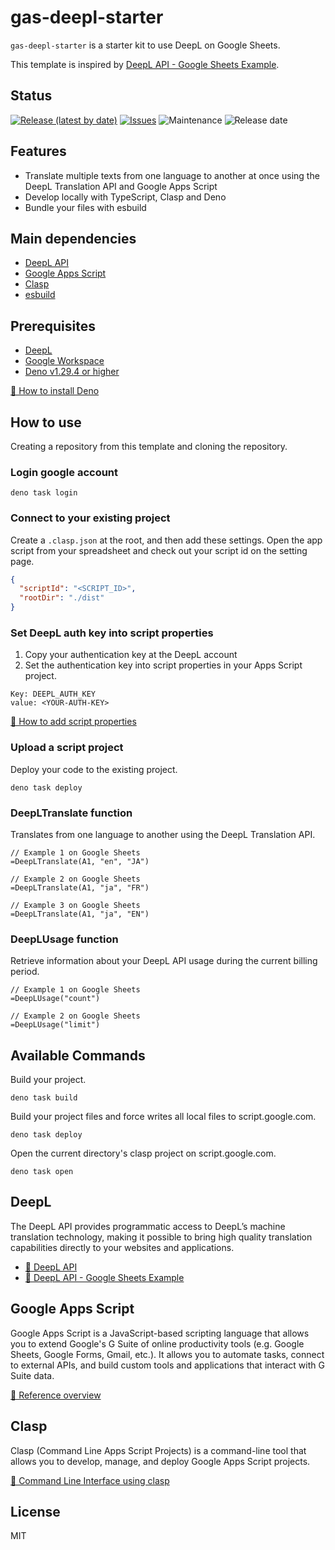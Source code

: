 # gas-deepl-starter

`gas-deepl-starter` is a starter kit to use DeepL on Google Sheets.

This template is inspired by [DeepL API - Google Sheets Example](https://github.com/DeepLcom/google-sheets-example).

## Status

[![Release (latest by date)](https://img.shields.io/github/v/release/Kazuki-tam/gas-deepl-starter)](https://github.com/Kazuki-tam/gas-deepl-starter/releases/tag/v0.0.1)
[![Issues](https://img.shields.io/github/issues/Kazuki-tam/gas-deepl-starter)](https://github.com/Kazuki-tam/gas-deepl-starter/issues)
![Maintenance](https://img.shields.io/maintenance/yes/2023)
![Release date](https://img.shields.io/github/release-date/Kazuki-tam/gas-deepl-starter)

## Features
- Translate multiple texts from one language to another at once using the DeepL Translation API and Google Apps Script
- Develop locally with TypeScript, Clasp and Deno
- Bundle your files with esbuild

## Main dependencies

- [DeepL API](https://www.deepl.com/en/docs-api)
- [Google Apps Script](https://workspace.google.co.jp/intl/en/products/apps-script/)
- [Clasp](https://github.com/google/clasp)
- [esbuild](https://esbuild.github.io/)

## Prerequisites

- [DeepL](https://www.deepl.com/pro#developer)
- [Google Workspace](https://workspace.google.co.jp/)
- [Deno v1.29.4 or higher](https://deno.land/)

[🦕 How to install Deno](https://deno.land/manual@v1.29.4/getting_started/installation)

## How to use

Creating a repository from this template and cloning the repository.

### Login google account

```shell
deno task login
```

### Connect to your existing project

Create a `.clasp.json` at the root, and then add these settings.
Open the app script from your spreadsheet and check out your script id on the setting page.

```json
{
  "scriptId": "<SCRIPT_ID>",
  "rootDir": "./dist"
}
```

### Set DeepL auth key into script properties

1. Copy your authentication key at the DeepL account
2. Set the authentication key into script properties in your Apps Script project.

```
Key: DEEPL_AUTH_KEY
value: <YOUR-AUTH-KEY>
```

[📖 How to add script properties](https://developers.google.com/apps-script/guides/properties#manage_script_properties_manually)

### Upload a script project

Deploy your code to the existing project.

```shell
deno task deploy
```

### DeepLTranslate function
Translates from one language to another using the DeepL Translation API.

```
// Example 1 on Google Sheets
=DeepLTranslate(A1, "en", "JA")

// Example 2 on Google Sheets
=DeepLTranslate(A1, "ja", "FR")

// Example 3 on Google Sheets
=DeepLTranslate(A1, "ja", "EN")
```

### DeepLUsage function
Retrieve information about your DeepL API usage during the current billing period.

```
// Example 1 on Google Sheets
=DeepLUsage("count")

// Example 2 on Google Sheets
=DeepLUsage("limit")
```

## Available Commands

Build your project.

```shell
deno task build
```

Build your project files and force writes all local files to script.google.com.

```shell
deno task deploy
```

Open the current directory's clasp project on script.google.com.

```shell
deno task open
```

## DeepL
The DeepL API provides programmatic access to DeepL’s machine translation technology, making it possible to bring high quality translation capabilities directly to your websites and applications.

- [📖 DeepL API](https://www.deepl.com/docs-api)
- [📖 DeepL API - Google Sheets Example](https://github.com/DeepLcom/google-sheets-example)

## Google Apps Script
Google Apps Script is a JavaScript-based scripting language that allows you to extend Google's G Suite of online productivity tools (e.g. Google Sheets, Google Forms, Gmail, etc.). It allows you to automate tasks, connect to external APIs, and build custom tools and applications that interact with G Suite data.

[📖 Reference overview](https://developers.google.com/apps-script/reference)

## Clasp
Clasp (Command Line Apps Script Projects) is a command-line tool that allows you to develop, manage, and deploy Google Apps Script projects.

[📖 Command Line Interface using clasp](https://developers.google.com/apps-script/guides/clasp)

## License
MIT
